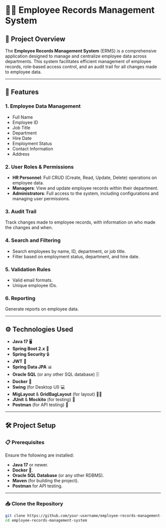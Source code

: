 # 🧑‍💻 Employee Records Management System

## 📌 Project Overview

The **Employee Records Management System** (ERMS) is a comprehensive application designed to manage and centralize employee data across departments. This system facilitates efficient management of employee records, role-based access control, and an audit trail for all changes made to employee data.

---

## 🚀 Features

### 1. **Employee Data Management**

- Full Name
- Employee ID
- Job Title
- Department
- Hire Date
- Employment Status
- Contact Information
- Address

### 2. **User Roles & Permissions**

- **HR Personnel**: Full CRUD (Create, Read, Update, Delete) operations on employee data.
- **Managers**: View and update employee records within their department.
- **Administrators**: Full access to the system, including configurations and managing user permissions.

### 3. **Audit Trail**

Track changes made to employee records, with information on who made the changes and when.

### 4. **Search and Filtering**

- Search employees by name, ID, department, or job title.
- Filter based on employment status, department, and hire date.

### 5. **Validation Rules**

- Valid email formats.
- Unique employee IDs.
  
### 6. **Reporting**

Generate reports on employee data.

---

## ⚙️ Technologies Used

- **Java 17** 🖥️
- **Spring Boot 2.x** 🔧
- **Spring Security** 🔒
- **JWT** 🔑
- **Spring Data JPA** 📊
- **Oracle SQL** (or any other SQL database) 🗄️
- **Docker** 🐋
- **Swing** (for Desktop UI) 💻
- **MigLayout** & **GridBagLayout** (for layout) 🧑‍🎨
- **JUnit** & **Mockito** (for testing) 🧪
- **Postman** (for API testing) 📱

---

## 🛠️ Project Setup

### 📋 Prerequisites

Ensure the following are installed:

- **Java 17** or newer.
- **Docker** 🐳.
- **Oracle SQL Database** (or any other RDBMS).
- **Maven** (for building the project).
- **Postman** for API testing.

---

### 📥 Clone the Repository

```bash
git clone https://github.com/your-username/employee-records-management-system.git
cd employee-records-management-system
